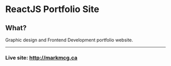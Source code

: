 # ReactJS Portfolio Site

## What?
Graphic design and Frontend Development portfolio website.


---
### Live site: http://markmcg.ca
